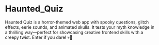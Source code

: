 # Haunted_Quiz
Haunted Quiz is a horror-themed web app with spooky questions, glitch effects, eerie sounds, and animated skulls. It tests your myth knowledge in a thrilling way—perfect for showcasing creative frontend skills with a creepy twist. Enter if you dare! 💀👻
